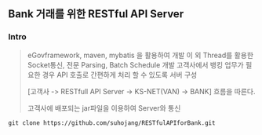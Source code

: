 ## Bank 거래를 위한 RESTful API Server

### Intro
> eGovframework, maven, mybatis 을 활용하여 개발
> 이 외 Thread를 활용한 Socket통신, 전문 Parsing, Batch Schedule 개발
> 고객사에서 뱅킹 업무가 필요한 경우 API 호출로 간편하게 처리 할 수 있도록 서버 구성
>
> [고객사 -> RESTfull API Server -> KS-NET(VAN) -> BANK] 흐름을 따른다.
> 
> 고객사에 배포되는 jar파일을 이용하여 Server와 통신
 
```
git clone https://github.com/suhojang/RESTfulAPIforBank.git
```
